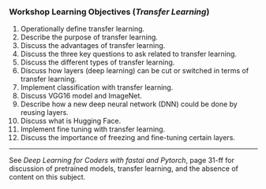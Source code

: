 ### Workshop Learning Objectives (*Transfer Learning*)

1. Operationally define transfer learning.
2. Describe the purpose of transfer learning.
3. Discuss the advantages of transfer learning.
4. Discuss the three key questions to ask related to transfer learning.
5. Discuss the different types of transfer learning.
6. Discuss how layers (deep learning) can be cut or switched in terms of transfer learning.
7. Implement classification with transfer learning.
8. Discuss VGG16 model and ImageNet.
9. Describe how a new deep neural network (DNN) could be done by reusing layers.
10. Discuss what is Hugging Face.
11. Implement fine tuning with transfer learning.
12. Discuss the importance of freezing and fine-tuning certain layers.

***
See *Deep Learning for Coders with fastai and Pytorch*, page 31-ff for discussion of pretrained models, transfer learning, and the absence of content on this subject.